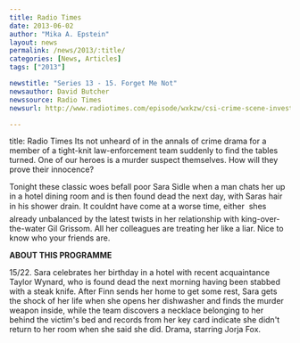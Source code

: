 ```yaml
---
title: Radio Times
date: 2013-06-02
author: "Mika A. Epstein"
layout: news
permalink: /news/2013/:title/
categories: [News, Articles]
tags: ["2013"]

newstitle: "Series 13 - 15. Forget Me Not"
newsauthor: David Butcher
newssource: Radio Times
newsurl: http://www.radiotimes.com/episode/wxkzw/csi-crime-scene-investigation-series-13-15-forget-me-not

---
```

title: Radio Times Its not unheard of in the annals of crime drama for a member of a tight-knit law-enforcement team suddenly to find the tables turned. One of our heroes is a murder suspect themselves. How will they prove their innocence?

Tonight these classic woes befall poor Sara Sidle when a man chats her up in a hotel dining room and is then found dead the next day, with Saras hair in his shower drain. It couldnt have come at a worse time, either  shes already unbalanced by the latest twists in her relationship with king-over-the-water Gil Grissom. All her colleagues are treating her like a liar. Nice to know who your friends are.

**ABOUT THIS PROGRAMME**

15/22. Sara celebrates her birthday in a hotel with recent acquaintance Taylor Wynard, who is found dead the next morning having been stabbed with a steak knife. After Finn sends her home to get some rest, Sara gets the shock of her life when she opens her dishwasher and finds the murder weapon inside, while the team discovers a necklace belonging to her behind the victim's bed and records from her key card indicate she didn't return to her room when she said she did. Drama, starring Jorja Fox.
